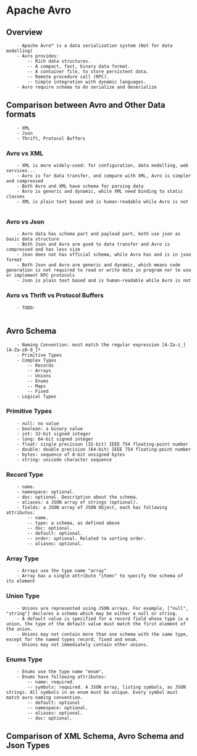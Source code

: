 <!-- comments -->
<!-- TODO: add media here () -->

# Apache Avro

## Overview

```pptx[What is Apache Avro]
    - Apache Avro™ is a data serialization system (Not for data modelling)
    - Avro provides:
        -- Rich data structures.
        -- A compact, fast, binary data format.
        -- A container file, to store persistent data.
        -- Remote procedure call (RPC).
        -- Simple integration with dynamic languages.
    - Avro require schema to do serialize and deserialize
```

## Comparison between Avro and Other Data formats

```pptx[Comparison between Avro and Other Data formats]
    - XML
    - Json
    - Thrift, Protocol Buffers
```


### Avro vs XML

```pptx[Avro vs XML]
    - XML is more widely-used: for configuration, data modelling, web services... 
    - Avro is for data transfer, and compare with XML, Avro is simpler and compressed
    - Both Avro and XML have schema for parsing data
    - Avro is generic and dynamic, while XML need binding to static classes
    - XML is plain text based and is human-readable while Avro is not
    
```

### Avro vs Json

```pptx[Avro vs Json]
    - Avro data has schema part and payload part, both use json as basic data structure 
    - Both Json and Avro are good to data transfer and Avro is compressed and has less size
    - Json does not has official schema, while Avro has and is in json format
    - Both Json and Avro are generic and dynamic, which means code generation is not required to read or write data in program nor to use or implement RPC protocols
    - Json is plain text based and is human-readable while Avro is not

```

### Avro vs Thrift vs Protocol Buffers

```pptx[Avro vs Thrift vs Protocol Buffers] 
    - TODO:
    
```

## Avro Schema

```pptx[Avro Schema]
    - Naming Convention: must match the regular expression [A-Za-z_][A-Za-z0-9_]* 
    - Primitive Types
    - Complex Types
        -- Records
        -- Arrays
        -- Unions
        -- Enums
        -- Maps
        -- Fixed
    - Logical Types
```

### Primitive Types

```pptx[Primitive Types]
    - null: no value
    - boolean: a binary value
    - int: 32-bit signed integer
    - long: 64-bit signed integer
    - float: single precision (32-bit) IEEE 754 floating-point number
    - double: double precision (64-bit) IEEE 754 floating-point number
    - bytes: sequence of 8-bit unsigned bytes
    - string: unicode character sequence

```

### Record Type

```pptx[Record Type]
    - name.
    - namespace: optional.
    - doc: optional. Description about the schema.
    - aliases: a JSON array of strings (optional).
    - fields: a JSON array of JSON Object, each has following attributes:
        -- name. 
        -- type: a schema, as defined above
        -- doc: optional.
        -- default: optional.
        -- order: optional. Related to sorting order.
        -- aliases: optional.

```

### Array Type

```pptx[Array Type]
    - Arrays use the type name "array"
    - Array has a single attribute "items" to specify the schema of its element

```

### Union Type

```pptx[Union Type]
    - Unions are represented using JSON arrays. For example, ["null", "string"] declares a schema which may be either a null or string.
    - A default value is specified for a record field whose type is a union, the type of the default value must match the first element of the union.
    - Unions may not contain more than one schema with the same type, except for the named types record, fixed and enum. 
    - Unions may not immediately contain other unions.

```

### Enums Type

```pptx[Enums Type]
    - Enums use the type name "enum", 
    - Enums have following attributes:
        -- name: required.
        -- symbols: required. A JSON array, listing symbols, as JSON strings. All symbols in an enum must be unique. Every symbol must match avro naming convention.
        -- default: optional
        -- namespace: optional.
        -- aliases: optional.
        -- doc: optional.
```

## Comparison of XML Schema, Avro Schema and Json Types

